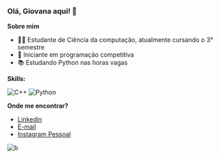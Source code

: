 
### Olá, Giovana aqui! 👋

**Sobre mim**
-   👨‍🎓  Estudante de Ciência da computação, atualmente cursando o 3° semestre
- 🌱 Iniciante em programação competitiva
- 📚 Estudando Python nas horas vagas

**Skills:**

![C++](https://img.shields.io/badge/c++-%2300599C.svg?style=for-the-badge&logo=c%2B%2B&logoColor=white)
![Python](https://img.shields.io/badge/python-3670A0?style=for-the-badge&logo=python&logoColor=ffdd54)


**Onde me encontrar?**

- <a href="https://www.linkedin.com/in/giovanacbarros/">Linkedin</a>
- <a href="mailto:giovanacorreadebarros@gmail.com">E-mail</a>
- <a href="https://instagram.com/giossvana">Instagram Pessoal</a>

![b](https://64.media.tumblr.com/bd4c2c7ff27ff98233abed3c58be1809/4f6b9a2f9bb10054-b0/s640x960/c3c9df249fc6926cb834132679d7a038b0211112.gif)

